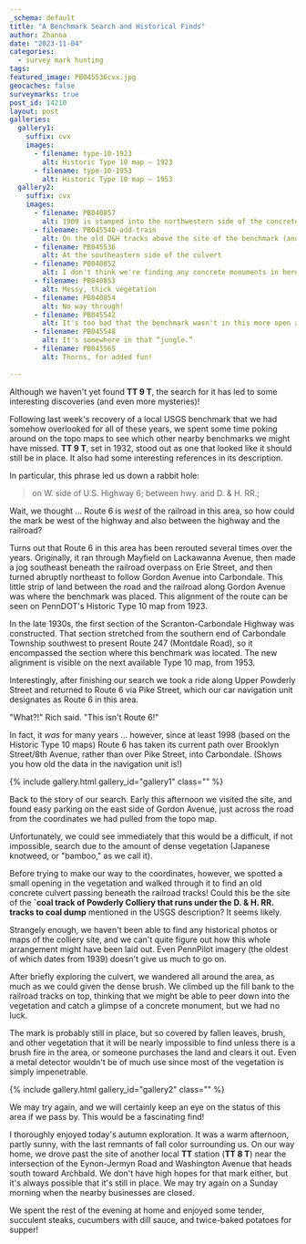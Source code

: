 ```yaml
---
_schema: default
title: "A Benchmark Search and Historical Finds"
author: Zhanna
date: "2023-11-04"
categories: 
  - survey mark hunting
tags:
featured_image: PB045536cvx.jpg
geocaches: false
surveymarks: true
post_id: 14210
layout: post
galleries:
  gallery1:
    suffix: cvx
    images:
      - filename: type-10-1923
        alt: Historic Type 10 map – 1923
      - filename: type-10-1953
        alt: Historic Type 10 map – 1953
  gallery2:
    suffix: cvx
    images:
      - filename: PB040857
        alt: 1909 is stamped into the northwestern side of the concrete culvert.
      - filename: PB045540-add-train
        alt: On the old D&H tracks above the site of the benchmark (and just having a bit of fun with Photoshop!)
      - filename: PB045536
        alt: At the southeastern side of the culvert    
      - filename: PB040852
        alt: I don't think we're finding any concrete monuments in here!
      - filename: PB040853
        alt: Messy, thick vegetation  
      - filename: PB040854
        alt: No way through!    
      - filename: PB045542
        alt: It's too bad that the benchmark wasn't in this more open area.
      - filename: PB045548
        alt: It's somewhere in that “jungle.”  
      - filename: PB045565
        alt: Thorns, for added fun!                                          
    
---
```


Although we haven't yet found **TT 9 T**, the search for it has led to some interesting discoveries (and even more mysteries)! 

Following last week's recovery of a local USGS benchmark that we had somehow overlooked for all of these years, we spent some time poking around on the topo maps to see which other nearby benchmarks we might have missed. **TT 9 T**, set in 1932, stood out as one that looked like it should still be in place. It also had some interesting references in its description.

In particular, this phrase led us down a rabbit hole:

> on W. side of U.S. Highway 6; between hwy. and D. & H. RR.;

Wait, we thought ... Route 6 is _west_ of the railroad in this area, so how could the mark be west of the highway and also between the highway and the railroad?

Turns out that Route 6 in this area has been rerouted several times over the years. Originally, it ran through Mayfield on Lackawanna Avenue, then made a jog southeast beneath the railroad overpass on Erie Street, and then turned abruptly northeast to follow Gordon Avenue into Carbondale. This little strip of land between the road and the railroad along Gordon Avenue was where the benchmark was placed. This alignment of the route can be seen on PennDOT's Historic Type 10 map from 1923.

In the late 1930s, the first section of the Scranton-Carbondale Highway was constructed. That section stretched from the southern end of Carbondale Township southwest to present Route 247 (Montdale Road), so it encompassed the section where this benchmark was located. The new alignment is visible on the next available Type 10 map, from 1953.

Interestingly, after finishing our search we took a ride along Upper Powderly Street and returned to Route 6 via Pike Street, which our car navigation unit designates as Route 6 in this area. 

"What?!" Rich said. "This isn't Route 6!" 

In fact, it _was_ for many years ... however, since at least 1998 (based on the Historic Type 10 maps) Route 6 has taken its current path over Brooklyn Street/8th Avenue, rather than over Pike Street, into Carbondale. (Shows you how old the data in the navigation unit is!)

{% include gallery.html gallery_id="gallery1" class="" %}

Back to the story of our search. Early this afternoon we visited the site, and found easy parking on the east side of Gordon Avenue, just across the road from the coordinates we had pulled from the topo map. 

Unfortunately, we could see immediately that this would be a difficult, if not impossible, search due to the amount of dense vegetation (Japanese knotweed, or "bamboo," as we call it). 

Before trying to make our way to the coordinates, however, we spotted a small opening in the vegetation and walked through it to find an old concrete culvert passing beneath the railroad tracks! Could this be the site of the **`coal track of Powderly Colliery that runs under the D. & H. RR. tracks to coal dump** mentioned in the USGS description? It seems likely. 

Strangely enough, we haven't been able to find any historical photos or maps of the colliery site, and we can't quite figure out how this whole arrangement might have been laid out. Even PennPilot imagery (the oldest of which dates from 1939) doesn't give us much to go on.

After briefly exploring the culvert, we wandered all around the area, as much as we could given the dense brush. We climbed up the fill bank to the railroad tracks on top, thinking that we might be able to peer down into the vegetation and catch a glimpse of a concrete monument, but we had no luck. 

The mark is probably still in place, but so covered by fallen leaves, brush, and other vegetation that it will be nearly impossible to find unless there is a brush fire in the area, or someone purchases the land and clears it out. Even a metal detector wouldn't be of much use since most of the vegetation is simply impenetrable.

{% include gallery.html gallery_id="gallery2" class="" %}

We may try again, and we will certainly keep an eye on the status of this area if we pass by. This would be a fascinating find! 

I thoroughly enjoyed today's autumn exploration. It was a warm afternoon, partly sunny, with the last remnants of fall color surrounding us. On our way home, we drove past the site of another local **TT** station (**TT 8 T**) near the intersection of the Eynon-Jermyn Road and Washington Avenue that heads south toward Archbald. We don't have high hopes for that mark either, but it's always possible that it's still in place. We may try again on a Sunday morning when the nearby businesses are closed.

We spent the rest of the evening at home and enjoyed some tender, succulent steaks, cucumbers with dill sauce, and twice-baked potatoes for supper! 